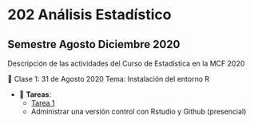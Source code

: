 # 202 Análisis Estadístico 
## Semestre Agosto Diciembre 2020

Descripción de las actividades del Curso de Estadística en la MCF 2020

:paperclip: Clase 1: 31 de Agosto 2020
Tema:  Instalación del entorno R
- :file_folder: __Tareas__:
    + [Tarea 1](Tarea_1_Métodos_Estadisticos.pdf)
    + Administrar una versión control con Rstudio y Github (presencial)
